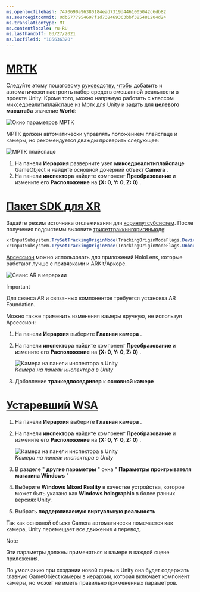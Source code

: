 ```yaml
---
ms.openlocfilehash: 7470690a96380184ead7319d4461005042c6db82
ms.sourcegitcommit: 0db5777954697f1d738469363bbf385481204d24
ms.translationtype: MT
ms.contentlocale: ru-RU
ms.lasthandoff: 03/27/2021
ms.locfileid: "105636320"
---
```

# <a name="mrtk"></a>[MRTK](#tab/mrtk)
<!-- NEVER CHANGE THE ABOVE LINE! -->

Следуйте этому пошаговому [руководству, чтобы](../../tutorials/mr-learning-base-01.md) добавить и автоматически настроить набор средств смешанной реальности в проекте Unity. Кроме того, можно напрямую работать с классом [микседреалитиплайспаце](https://docs.microsoft.com/dotnet/api/microsoft.mixedreality.toolkit.mixedrealityplayspace) из Мртк для Unity и задать для **целевого масштаба** значение **World**:

![Окно параметров МРТК](../../images/mrtk-target-scale.png)

МРТК должен автоматически управлять положением плайспаце и камеры, но рекомендуется дважды проверить следующее:

![МРТК плайспаце](../../images/mrtk-playspace.png)

1. На панели **Иерархия** разверните узел **микседреалитиплайспаце** GameObject и найдите основной дочерний объект **Camera** .
2. На панели **инспектора** найдите компонент **Преобразование** и измените его **Расположение** на **(X: 0, Y: 0, Z: 0)** .

# <a name="xr-sdk"></a>[Пакет SDK для XR](#tab/xr)
<!-- NEVER CHANGE THE ABOVE LINE! -->

Задайте режим источника отслеживания для [ксринпутсубсистем](https://docs.unity3d.com/Documentation/ScriptReference/XR.XRInputSubsystem.html). После получения подсистемы вызовите [трисеттраккингоригинмоде](https://docs.unity3d.com/Documentation/ScriptReference/XR.XRInputSubsystem.TrySetTrackingOriginMode.html):

```cs
xrInputSubsystem.TrySetTrackingOriginMode(TrackingOriginModeFlags.Device);
xrInputSubsystem.TrySetTrackingOriginMode(TrackingOriginModeFlags.Unbounded); // Recommendation for OpenXR
```

[Арсессион](https://docs.unity3d.com/Packages/com.unity.xr.arfoundation@2.1/manual/index.html#installing-ar-foundation) можно использовать для приложений HoloLens, которые работают лучше с привязками и ARKit/Аркоре.

![Сеанс AR в иерархии](../../images/xrsdk-arsession.png)

> [!IMPORTANT]
> Для сеанса AR и связанных компонентов требуется установка AR Foundation.

Можно также применить изменения камеры вручную, не используя Арсессион:

1. На панели **Иерархия** выберите **Главная камера** .
1. На панели **инспектора** найдите компонент **Преобразование** и измените его **Расположение** на **(X: 0, Y: 0, Z: 0)** .

   ![Камера на панели инспектора в Unity](../../images/maincamera-350px.png)  
   *Камера на панели инспектора в Unity*

1. Добавление **траккедпоседривер** к **основной камере**

# <a name="legacy-wsa"></a>[Устаревший WSA](#tab/wsa)
<!-- NEVER CHANGE THE ABOVE LINE! -->

1. На панели **Иерархия** выберите **Главная камера** .
1. На панели **инспектора** найдите компонент **Преобразование** и измените его **Расположение** на **(X: 0, Y: 0, Z: 0)** .

   ![Камера на панели инспектора в Unity](../../images/maincamera-350px.png)  
   *Камера на панели инспектора в Unity*

1. В разделе " **другие параметры** " окна " **Параметры проигрывателя магазина Windows** "
1. Выберите **Windows Mixed Reality** в качестве устройства, которое может быть указано как **Windows holographic** в более ранних версиях Unity.
1. Выбрать **поддерживаемую виртуальную реальность**

Так как основной объект Camera автоматически помечается как камера, Unity перемещает все движения и перевод.

>[!NOTE]
>Эти параметры должны применяться к камере в каждой сцене приложения.
>
>По умолчанию при создании новой сцены в Unity она будет содержать главную GameObject камеры в иерархии, которая включает компонент камеры, но может не иметь правильно примененных параметров.
